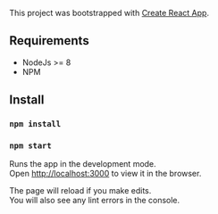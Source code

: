 This project was bootstrapped with [Create React App](https://github.com/facebook/create-react-app).

## Requirements
- NodeJs >= 8
- NPM

## Install
### `npm install`
### `npm start`

Runs the app in the development mode.<br>
Open [http://localhost:3000](http://localhost:3000) to view it in the browser.

The page will reload if you make edits.<br>
You will also see any lint errors in the console.
